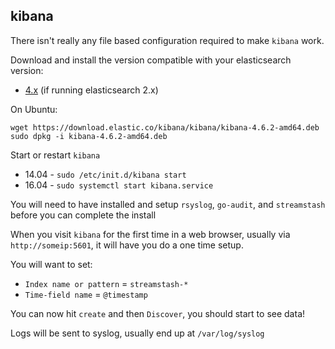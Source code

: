 ## kibana ##

There isn't really any file based configuration required to make `kibana` work.

Download and install the version compatible with your elasticsearch version:
- [4.x](https://www.elastic.co/downloads/past-releases/kibana-4-6-2) (if running elasticsearch 2.x)

On Ubuntu:

```
wget https://download.elastic.co/kibana/kibana/kibana-4.6.2-amd64.deb
sudo dpkg -i kibana-4.6.2-amd64.deb 
```

Start or restart `kibana`

- 14.04 - `sudo /etc/init.d/kibana start`
- 16.04 - `sudo systemctl start kibana.service`

You will need to have installed and setup `rsyslog`, `go-audit`, and `streamstash` before you can complete the
install

When you visit `kibana` for the first time in a web browser, usually via `http://someip:5601`, it will have you
do a one time setup.

You will want to set:

- `Index name or pattern` = `streamstash-*`
- `Time-field name` = `@timestamp`

You can now hit `create` and then `Discover`, you should start to see data!

Logs will be sent to syslog, usually end up at `/var/log/syslog`
